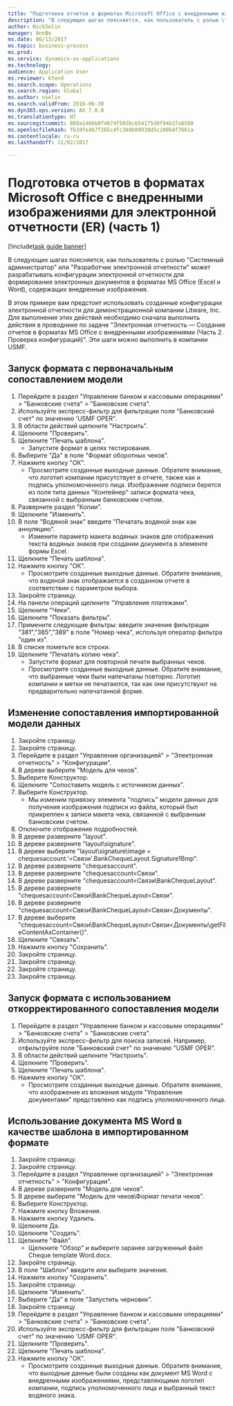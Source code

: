 ```yaml
--- 
title: "Подготовка отчетов в форматах Microsoft Office с внедренными изображениями для электронной отчетности (ER) (часть 1)"
description: "В следующих шагах поясняется, как пользователь с ролью \"Системный администратор\" или \"Разработчик электронной отчетности\" может разрабатывать конфигурации электронной отчетности для формирования электронных документов в форматах MS Office (Excel и Word), содержащих внедренные изображения."
author: NickSelin
manager: AnnBe
ms.date: 06/13/2017
ms.topic: business-process
ms.prod: 
ms.service: dynamics-ax-applications
ms.technology: 
audience: Application User
ms.reviewer: kfend
ms.search.scope: Operations
ms.search.region: Global
ms.author: nselin
ms.search.validFrom: 2016-06-30
ms.dyn365.ops.version: AX 7.0.0
ms.translationtype: HT
ms.sourcegitcommit: 809a1466b0f4674f503bc654175d8f94b37a6508
ms.openlocfilehash: f610fe4b7f265c4fc38db89938d5c208b4f7661a
ms.contentlocale: ru-ru
ms.lasthandoff: 11/02/2017

---
```

# <a name="make-reports-in-microsoft-office-formats-with-embedded-images-for-electronic-reporting-er--part-1"></a>Подготовка отчетов в форматах Microsoft Office с внедренными изображениями для электронной отчетности (ER) (часть 1) 

[!include[task guide banner](../../includes/task-guide-banner.md)]

В следующих шагах поясняется, как пользователь с ролью "Системный администратор" или "Разработчик электронной отчетности" может разрабатывать конфигурации электронной отчетности для формирования электронных документов в форматах MS Office (Excel и Word), содержащих внедренные изображения.

В этом примере вам предстоит использовать созданные конфигурации электронной отчетности для демонстрационной компании Litware, Inc.  Для выполнения этих действий необходимо сначала выполнить действия в проводнике по задаче "Электронная отчетность — Создание отчетов в форматах MS Office с внедренными изображениями (Часть 2. Проверка конфигураций)". Эти шаги можно выполнить в компании USMF.


## <a name="run-format-with-initial-model-mapping"></a>Запуск формата с первоначальным сопоставлением модели
1. Перейдите в раздел "Управление банком и кассовыми операциями" > "Банковские счета" > "Банковские счета".
2. Используйте экспресс-фильтр для фильтрации поля "Банковский счет" по значению 'USMF OPER".
3. В области действий щелкните "Настроить".
4. Щелкните "Проверить".
5. Щелкните "Печать шаблона".
    * Запустите формат в целях тестирования.  
6. Выберите "Да" в поле "Формат оборотных чеков".
7. Нажмите кнопку "OК".
    * Просмотрите созданные выходные данные. Обратите внимание, что логотип компании присутствует в отчете, также как и подпись уполномоченного лица. Изображение подписи берется из поля типа данных "Контейнер" записи формата чека, связанной с выбранным банковским счетом.  
8. Разверните раздел "Копии".
9. Щелкните "Изменить".
10. В поле "Водяной знак" введите "Печатать водяной знак как аннуляцию".
    * Измените параметр макета водяных знаков для отображения текста водяных знаков при создании документа в элементе формы Excel.  
11. Щелкните "Печать шаблона".
12. Нажмите кнопку "OК".
    * Просмотрите созданные выходные данные. Обратите внимание, что водяной знак отображается в созданном отчете в соответствии с параметром выбора.  
13. Закройте страницу.
14. На панели операций щелкните "Управление платежами".
15. Щелкните "Чеки".
16. Щелкните "Показать фильтры".
17. Примените следующие фильтры: введите значение фильтрации "381","385","389" в поле "Номер чека", используя оператор фильтра "один из".
18. В списке пометьте все строки.
19. Щелкните "Печатать копию чека".
    * Запустите формат для повторной печати выбранных чеков.  
    * Просмотрите созданные выходные данные. Обратите внимание, что выбранные чеки были напечатаны повторно. Логотип компании и метки не печатаются, так как они присутствуют на предварительно напечатанной форме.  

## <a name="modify-the-mapping-of-the-imported-data-model"></a>Изменение сопоставления импортированной модели данных
1. Закройте страницу.
2. Закройте страницу.
3. Перейдите в раздел "Управление организацией" > "Электронная отчетность" > "Конфигурации".
4. В дереве выберите "Модель для чеков".
5. Выберите Конструктор.
6. Щелкните "Сопоставить модель с источником данных".
7. Выберите Конструктор.
    * Мы изменим привязку элемента "подпись" модели данных для получения изображения подписи из файла, который был прикреплен к записи макета чека, связанной с выбранным банковским счетом.  
8. Отключите отображение подробностей.
9. В дереве разверните "layout".
10. В дереве разверните "layout\signature".
11. В дереве выберите "layout\signature\image = chequesaccount.'<Связи'.BankChequeLayout.Signature1Bmp".
12. В дереве разверните "chequesaccount".
13. В дереве разверните "chequesaccount\<Связи".
14. В дереве разверните "chequesaccount\<Связи\BankChequeLayout".
15. В дереве разверните "chequesaccount\<Связи\BankChequeLayout\<Связи".
16. В дереве разверните "chequesaccount\<Связи\BankChequeLayout\<Связи\<Документы".
17. В дереве выберите "chequesaccount\<Связи\BankChequeLayout\<Связи\<Документы\getFileContentAsContainer()".
18. Щелкните "Связать".
19. Нажмите кнопку "Сохранить".
20. Закройте страницу.
21. Закройте страницу.
22. Закройте страницу.
23. Закройте страницу.

## <a name="run-format-using-the-adjusted-model-mapping"></a>Запуск формата с использованием откорректированного сопоставления модели
1. Перейдите в раздел "Управление банком и кассовыми операциями" > "Банковские счета" > "Банковские счета".
2. Используйте экспресс-фильтр для поиска записей. Например, отфильтруйте поле "Банковский счет" по значению "USMF OPER".
3. В области действий щелкните "Настроить".
4. Щелкните "Проверить".
5. Щелкните "Печать шаблона".
6. Нажмите кнопку "OК".
    * Просмотрите созданные выходные данные. Обратите внимание, что изображение из вложения модуля "Управление документами" представлено как подпись уполномоченного лица.  

## <a name="use-ms-word-document-as-a-template-in-the-imported-format"></a>Использование документа MS Word в качестве шаблона в импортированном формате
1. Закройте страницу.
2. Закройте страницу.
3. Перейдите в раздел "Управление организацией" > "Электронная отчетность" > "Конфигурации".
4. В дереве разверните "Модель для чеков".
5. В дереве выберите "Модель для чеков\Формат печати чеков".
6. Выберите Конструктор.
7. Нажмите кнопку Вложения.
8. Нажмите кнопку Удалить.
9. Щелкните Да.
10. Щелкните "Создать".
11. Щелкните "Файл".
    * Щелкните "Обзор" и выберите заранее загруженный файл Cheque template Word.docx.  
12. Закройте страницу.
13. В поле "Шаблон" введите или выберите значение.
14. Нажмите кнопку "Сохранить".
15. Закройте страницу.
16. Щелкните "Изменить".
17. Выберите "Да" в поле "Запустить черновик".
18. Закройте страницу.
19. Перейдите в раздел "Управление банком и кассовыми операциями" > "Банковские счета" > "Банковские счета".
20. Используйте экспресс-фильтр для фильтрации поля "Банковский счет" по значению 'USMF OPER".
21. Щелкните "Проверить".
22. Щелкните "Печать шаблона".
23. Нажмите кнопку "OК".
    * Просмотрите созданные выходные данные. Обратите внимание, что выходные данные были созданы как документ MS Word с внедренными изображениями, представляющими логотип компании, подпись уполномоченного лица и выбранный текст водяного знака.  


